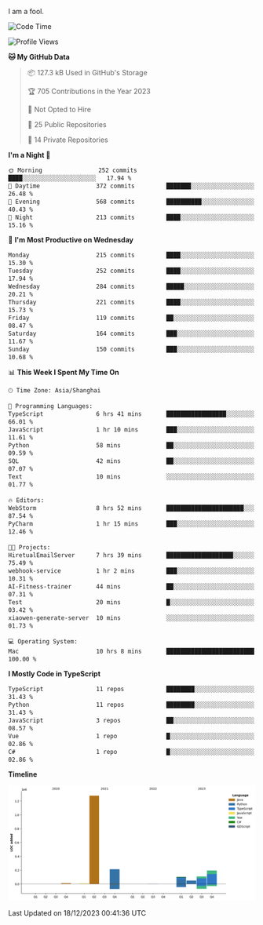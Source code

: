 I am a fool.

<!--START_SECTION:waka-->
![Code Time](http://img.shields.io/badge/Code%20Time-980%20hrs%2028%20mins-blue)

![Profile Views](http://img.shields.io/badge/Profile%20Views-0-blue)

**🐱 My GitHub Data** 

> 📦 127.3 kB Used in GitHub's Storage 
 > 
> 🏆 705 Contributions in the Year 2023
 > 
> 🚫 Not Opted to Hire
 > 
> 📜 25 Public Repositories 
 > 
> 🔑 14 Private Repositories 
 > 
**I'm a Night 🦉** 

```text
🌞 Morning                252 commits         ████░░░░░░░░░░░░░░░░░░░░░   17.94 % 
🌆 Daytime                372 commits         ███████░░░░░░░░░░░░░░░░░░   26.48 % 
🌃 Evening                568 commits         ██████████░░░░░░░░░░░░░░░   40.43 % 
🌙 Night                  213 commits         ████░░░░░░░░░░░░░░░░░░░░░   15.16 % 
```
📅 **I'm Most Productive on Wednesday** 

```text
Monday                   215 commits         ████░░░░░░░░░░░░░░░░░░░░░   15.30 % 
Tuesday                  252 commits         ████░░░░░░░░░░░░░░░░░░░░░   17.94 % 
Wednesday                284 commits         █████░░░░░░░░░░░░░░░░░░░░   20.21 % 
Thursday                 221 commits         ████░░░░░░░░░░░░░░░░░░░░░   15.73 % 
Friday                   119 commits         ██░░░░░░░░░░░░░░░░░░░░░░░   08.47 % 
Saturday                 164 commits         ███░░░░░░░░░░░░░░░░░░░░░░   11.67 % 
Sunday                   150 commits         ███░░░░░░░░░░░░░░░░░░░░░░   10.68 % 
```


📊 **This Week I Spent My Time On** 

```text
🕑︎ Time Zone: Asia/Shanghai

💬 Programming Languages: 
TypeScript               6 hrs 41 mins       █████████████████░░░░░░░░   66.01 % 
JavaScript               1 hr 10 mins        ███░░░░░░░░░░░░░░░░░░░░░░   11.61 % 
Python                   58 mins             ██░░░░░░░░░░░░░░░░░░░░░░░   09.59 % 
SQL                      42 mins             ██░░░░░░░░░░░░░░░░░░░░░░░   07.07 % 
Text                     10 mins             ░░░░░░░░░░░░░░░░░░░░░░░░░   01.77 % 

🔥 Editors: 
WebStorm                 8 hrs 52 mins       ██████████████████████░░░   87.54 % 
PyCharm                  1 hr 15 mins        ███░░░░░░░░░░░░░░░░░░░░░░   12.46 % 

🐱‍💻 Projects: 
HiretualEmailServer      7 hrs 39 mins       ███████████████████░░░░░░   75.49 % 
webhook-service          1 hr 2 mins         ███░░░░░░░░░░░░░░░░░░░░░░   10.31 % 
AI-Fitness-trainer       44 mins             ██░░░░░░░░░░░░░░░░░░░░░░░   07.31 % 
Test                     20 mins             █░░░░░░░░░░░░░░░░░░░░░░░░   03.42 % 
xiaowen-generate-server  10 mins             ░░░░░░░░░░░░░░░░░░░░░░░░░   01.73 % 

💻 Operating System: 
Mac                      10 hrs 8 mins       █████████████████████████   100.00 % 
```

**I Mostly Code in TypeScript** 

```text
TypeScript               11 repos            ████████░░░░░░░░░░░░░░░░░   31.43 % 
Python                   11 repos            ████████░░░░░░░░░░░░░░░░░   31.43 % 
JavaScript               3 repos             ██░░░░░░░░░░░░░░░░░░░░░░░   08.57 % 
Vue                      1 repo              █░░░░░░░░░░░░░░░░░░░░░░░░   02.86 % 
C#                       1 repo              █░░░░░░░░░░░░░░░░░░░░░░░░   02.86 % 
```



**Timeline**

![Lines of Code chart](https://raw.githubusercontent.com/VeejaLiu/VeejaLiu/master/assets/bar_graph.png)


 Last Updated on 18/12/2023 00:41:36 UTC
<!--END_SECTION:waka-->
